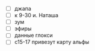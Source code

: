 - [ ] джапа
- [ ] к 9-30 и. Наташа
- [ ] зум
- [ ] эфиры
- [ ] данные глокси
- [ ] с15-17 привезут карту альфы